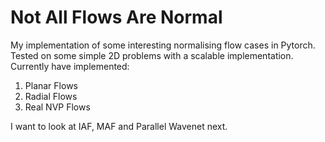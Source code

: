 # Not All Flows Are Normal
My implementation of some interesting normalising flow cases in Pytorch. Tested on some simple 2D problems with a scalable implementation. Currently have implemented:

1. Planar Flows
2. Radial Flows
3. Real NVP Flows

I want to look at IAF, MAF and Parallel Wavenet next.
